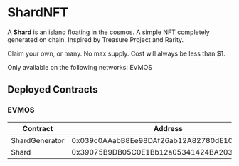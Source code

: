 # ShardNFT
A **Shard** is an island floating in the cosmos. A simple NFT completely generated on chain. Inspired by Treasure Project and Rarity.

Claim your own, or many. No max supply. Cost will always be less than $1.

Only available on the following networks: EVMOS

## Deployed Contracts

### EVMOS
| Contract | Address |
| ----------- | ----------- |
| ShardGenerator | 0x039c0AAabB8Ee98DAf26ab12A82780dE1054276D |
| Shard | 0x39075B9DB05C0E1Bb12a05341424BA2031d8Ce67 |
